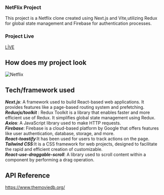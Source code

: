 
### NetFlix Project 
This project is a Netflix clone created using Next.js and Vite,utilizing Redux for global state management and Firebase for authentication processes.

### Project Live
[LİVE]()

## How does my project look
![Netflix](./netflix.gif)

## Tech/framework used

***Next.js***: A framework used to build React-based web applications. It provides features like a page-based routing system and prefetching.<br>
***Reduxjs/toolkit*** : Redux Toolkit is a library that enables faster and more efficient use of Redux. It simplifies global state management using Redux.  <br>
***Axios***: A JavaScript library used to make HTTP requests.<br>
***Firebase***: Firebase is a cloud-based platform by Google that offers features like user authentication, database, storage, and more.<br>
***React-toastify***:It has been used for users to track actions on the page.<br>
***Tailwind CSS***:It is a CSS framework for web projects, designed to facilitate the rapid and efficient creation of customizable.<br>
***React-use-draggable-scroll***: A library used to scroll content within a component by performing a drag operation.<br>


## API Reference
https://www.themoviedb.org/